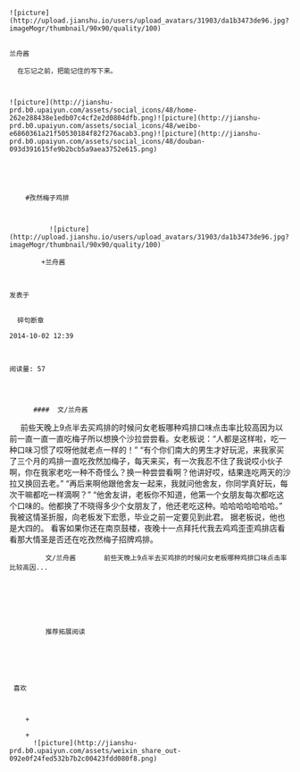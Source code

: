 
    
  
    ![picture](http://upload.jianshu.io/users/upload_avatars/31903/da1b3473de96.jpg?imageMogr/thumbnail/90x90/quality/100)
    

    兰舟酱
  
      在忘记之前，把能记住的写下来。

  
  
    ![picture](http://jianshu-prd.b0.upaiyun.com/assets/social_icons/48/home-262e288438e1edb07c4cf2e2d0804dfb.png)![picture](http://jianshu-prd.b0.upaiyun.com/assets/social_icons/48/weibo-e6860361a21f50530184f82f276acab3.png)![picture](http://jianshu-prd.b0.upaiyun.com/assets/social_icons/48/douban-093d391615fe9b2bcb5a9aea3752e615.png)
  


    
      
        #孜然梅子鸡排
        
          
            
              ![picture](http://upload.jianshu.io/users/upload_avatars/31903/da1b3473de96.jpg?imageMogr/thumbnail/90x90/quality/100)
            
            +兰舟酱
        
        
    
    发表于 

    
      碎句断章

    2014-10-02 12:39

    

    阅读量: 57
  


        
          ####  文/兰舟酱
       前些天晚上9点半去买鸡排的时候问女老板哪种鸡排口味点击率比较高因为以前一直一直一直吃梅子所以想换个沙拉尝尝看。女老板说：“人都是这样啦，吃一种口味习惯了哎呀他就老点一样的！”
  “有个你们南大的男生才好玩泥，来我家买了三个月的鸡排一直吃孜然加梅子，每天来买，有一次我忍不住了我说哎小伙子啊，你在我家老吃一种不奇怪么？换一种尝尝看啊？他讲好哎，结果连吃两天的沙拉又换回去老。”
  “再后来啊他跟他舍友一起来，我就问他舍友，你同学真好玩，每次干嘛都吃一样滴啊？”
  “他舍友讲，老板你不知道，他第一个女朋友每次都吃这个口味的。他都换了不晓得多少个女朋友了，他还老吃这种。哈哈哈哈哈哈哈。”
  我被这情圣折服，向老板发下宏愿，毕业之前一定要见到此君。
  据老板说，他也是大四的。
  看客如果你还在南京鼓楼，夜晚十一点拜托代我去鸡鸡歪歪鸡排店看看那大情圣是否还在吃孜然梅子招牌鸡排。

        
             文/兰舟酱       前些天晚上9点半去买鸡排的时候问女老板哪种鸡排口味点击率比较高因...
      
    
    
      
      
      
          
             推荐拓展阅读
        
      
    
    
      
          
     喜欢

      
      
        +
                  
        +
          ![picture](http://jianshu-prd.b0.upaiyun.com/assets/weixin_share_out-092e0f24fed532b7b2c00423fdd080f8.png)
        
      
    
  


